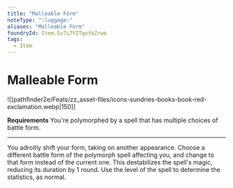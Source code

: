 ```yaml
---
title: "Malleable Form"
noteType: ":luggage:"
aliases: "Malleable Form"
foundryId: Item.Sv7i7YITgvtkZrwe
tags:
  - Item
---
```


# Malleable Form
![[pathfinder2e/Feats/zz_asset-files/icons-sundries-books-book-red-exclamation.webp|150]]

**Requirements** You're polymorphed by a spell that has multiple choices of battle form.

* * *

You adroitly shift your form, taking on another appearance. Choose a different battle form of the polymorph spell affecting you, and change to that form instead of the current one. This destabilizes the spell's magic, reducing its duration by 1 round. Use the level of the spell to determine the statistics, as normal.
